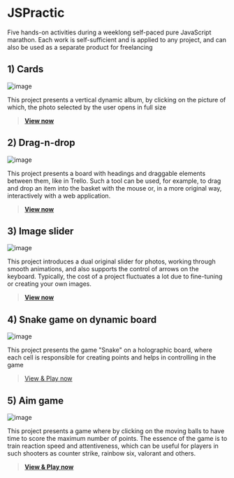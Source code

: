 # JSPractic
Five hands-on activities during a weeklong self-paced pure JavaScript marathon. 
Each work is self-sufficient and is applied to any project, and can also be used as a separate product for freelancing
##  1) Cards
![image](https://user-images.githubusercontent.com/71032698/136084946-94bc2dbc-8470-4d45-8d45-a25dccb675fd.png)

This project presents a vertical dynamic album, by clicking on the picture of which, the photo selected by the user opens in full size
> **[View now](https://termlnat0r.github.io/JSPractic/01-cards-sources)**
##  2) Drag-n-drop
![image](https://user-images.githubusercontent.com/71032698/136088782-16a31b16-49d9-4bd0-ad9c-5a9b6152e65b.png)

This project presents a board with headings and draggable elements between them, like in Trello.
Such a tool can be used, for example, to drag and drop an item into the basket with the mouse or, in a more original way, interactively with a web application.
> **[View now](https://termlnat0r.github.io/JSPractic/02-drag-n-drop-sources)**
## 3) Image slider
![image](https://user-images.githubusercontent.com/71032698/136090775-58745ce9-79c2-4944-be8a-ac5c9b7cfee7.png)

This project introduces a dual original slider for photos, working through smooth animations, and also supports the control of arrows on the keyboard.
Typically, the cost of a project fluctuates a lot due to fine-tuning or creating your own images.
> **[View now](https://termlnat0r.github.io/JSPractic/03-slider-sources)**
## 4) Snake game on dynamic board
![image](https://user-images.githubusercontent.com/71032698/136092369-00964d95-d2e7-471c-b762-aab82459507a.png) 

This project presents the game "Snake" on a holographic board, where each cell is responsible for creating points and helps in controlling in the game
> [View & Play now](https://termlnat0r.github.io/JSPractic/04-board-sources)
## 5) Aim game
![image](https://user-images.githubusercontent.com/71032698/136093162-27ef400d-5192-428d-9eca-fdfa5b287a12.png)

This project presents a game where by clicking on the moving balls to have time to score the maximum number of points. 
The essence of the game is to train reaction speed and attentiveness, which can be useful for players in such shooters as counter strike, rainbow six, valorant and others.
> **[View & Play now](https://termlnat0r.github.io/JSPractic/05-aim-game-sources)**
